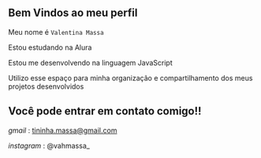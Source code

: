 ## Bem Vindos ao meu perfil


Meu nome é `Valentina Massa`

Estou estudando na Alura

Estou me desenvolvendo na linguagem JavaScript

Utilizo esse espaço para minha organização e compartilhamento dos meus projetos desenvolvidos

## Você pode entrar em contato comigo!!

*gmail* : tininha.massa@gmail.com

*instagram* : @vahmassa_

![]()
